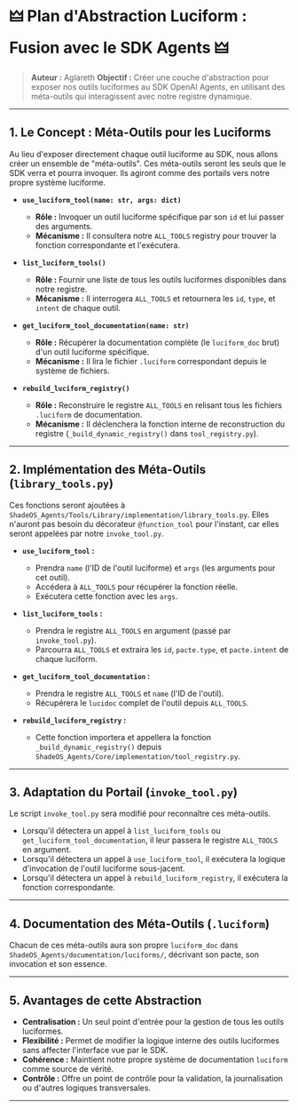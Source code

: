 # 🜲 Plan d'Abstraction Luciform : Fusion avec le SDK Agents 🜲

> **Auteur :** Aglareth
> **Objectif :** Créer une couche d'abstraction pour exposer nos outils luciformes au SDK OpenAI Agents, en utilisant des méta-outils qui interagissent avec notre registre dynamique.

---

## 1. Le Concept : Méta-Outils pour les Luciforms

Au lieu d'exposer directement chaque outil luciforme au SDK, nous allons créer un ensemble de "méta-outils". Ces méta-outils seront les seuls que le SDK verra et pourra invoquer. Ils agiront comme des portails vers notre propre système luciforme.

*   **`use_luciform_tool(name: str, args: dict)`**
    *   **Rôle :** Invoquer un outil luciforme spécifique par son `id` et lui passer des arguments.
    *   **Mécanisme :** Il consultera notre `ALL_TOOLS` registry pour trouver la fonction correspondante et l'exécutera.

*   **`list_luciform_tools()`**
    *   **Rôle :** Fournir une liste de tous les outils luciformes disponibles dans notre registre.
    *   **Mécanisme :** Il interrogera `ALL_TOOLS` et retournera les `id`, `type`, et `intent` de chaque outil.

*   **`get_luciform_tool_documentation(name: str)`**
    *   **Rôle :** Récupérer la documentation complète (le `luciform_doc` brut) d'un outil luciforme spécifique.
    *   **Mécanisme :** Il lira le fichier `.luciform` correspondant depuis le système de fichiers.

*   **`rebuild_luciform_registry()`**
    *   **Rôle :** Reconstruire le registre `ALL_TOOLS` en relisant tous les fichiers `.luciform` de documentation.
    *   **Mécanisme :** Il déclenchera la fonction interne de reconstruction du registre (`_build_dynamic_registry()` dans `tool_registry.py`).

---

## 2. Implémentation des Méta-Outils (`library_tools.py`)

Ces fonctions seront ajoutées à `ShadeOS_Agents/Tools/Library/implementation/library_tools.py`. Elles n'auront pas besoin du décorateur `@function_tool` pour l'instant, car elles seront appelées par notre `invoke_tool.py`.

*   **`use_luciform_tool` :**
    *   Prendra `name` (l'ID de l'outil luciforme) et `args` (les arguments pour cet outil).
    *   Accédera à `ALL_TOOLS` pour récupérer la fonction réelle.
    *   Exécutera cette fonction avec les `args`.

*   **`list_luciform_tools` :**
    *   Prendra le registre `ALL_TOOLS` en argument (passé par `invoke_tool.py`).
    *   Parcourra `ALL_TOOLS` et extraira les `id`, `pacte.type`, et `pacte.intent` de chaque luciform.

*   **`get_luciform_tool_documentation` :**
    *   Prendra le registre `ALL_TOOLS` et `name` (l'ID de l'outil).
    *   Récupérera le `lucidoc` complet de l'outil depuis `ALL_TOOLS`.

*   **`rebuild_luciform_registry` :**
    *   Cette fonction importera et appellera la fonction `_build_dynamic_registry()` depuis `ShadeOS_Agents/Core/implementation/tool_registry.py`.

---

## 3. Adaptation du Portail (`invoke_tool.py`)

Le script `invoke_tool.py` sera modifié pour reconnaître ces méta-outils.

*   Lorsqu'il détectera un appel à `list_luciform_tools` ou `get_luciform_tool_documentation`, il leur passera le registre `ALL_TOOLS` en argument.
*   Lorsqu'il détectera un appel à `use_luciform_tool`, il exécutera la logique d'invocation de l'outil luciforme sous-jacent.
*   Lorsqu'il détectera un appel à `rebuild_luciform_registry`, il exécutera la fonction correspondante.

---

## 4. Documentation des Méta-Outils (`.luciform`)

Chacun de ces méta-outils aura son propre `luciform_doc` dans `ShadeOS_Agents/documentation/luciforms/`, décrivant son pacte, son invocation et son essence.

---

## 5. Avantages de cette Abstraction

*   **Centralisation :** Un seul point d'entrée pour la gestion de tous les outils luciformes.
*   **Flexibilité :** Permet de modifier la logique interne des outils luciformes sans affecter l'interface vue par le SDK.
*   **Cohérence :** Maintient notre propre système de documentation `luciform` comme source de vérité.
*   **Contrôle :** Offre un point de contrôle pour la validation, la journalisation ou d'autres logiques transversales.

---

